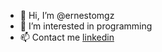 - 👋 Hi, I’m @ernestomgz
- 👀 I’m interested in programming
- 📫 Contact me [linkedin](https://es.linkedin.com/in/ernesto-mart%C3%ADnez-g%C3%B3mez-910124249)

<!---
ernestomgz/ernestomgz is a ✨ special ✨ repository because its `README.md` (this file) appears on your GitHub profile.
You can click the Preview link to take a look at your changes.
--->
